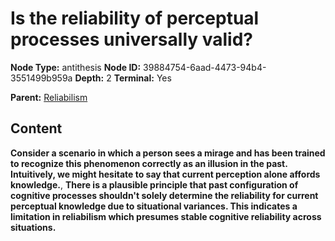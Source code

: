 # Is the reliability of perceptual processes universally valid?

**Node Type:** antithesis
**Node ID:** 39884754-6aad-4473-94b4-3551499b959a
**Depth:** 2
**Terminal:** Yes

**Parent:** [Reliabilism](reliabilism.md)

## Content

**Consider a scenario in which a person sees a mirage and has been trained to recognize this phenomenon correctly as an illusion in the past. Intuitively, we might hesitate to say that current perception alone affords knowledge.**, **There is a plausible principle that past configuration of cognitive processes shouldn't solely determine the reliability for current perceptual knowledge due to situational variances. This indicates a limitation in reliabilism which presumes stable cognitive reliability across situations.**
